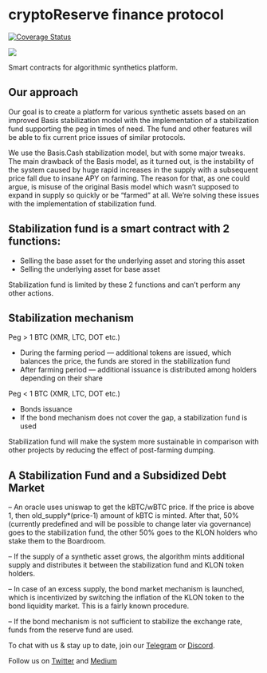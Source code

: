 # cryptoReserve finance protocol

[![Coverage Status](https://coveralls.io/repos/github/klondike-finance/klondike-protocol-v2/badge.svg?branch=master)](https://coveralls.io/github/klondike-finance/klondike-protocol-v2?branch=master)

![](docs/hero.png)

Smart contracts for algorithmic synthetics platform.

## Our approach

Our goal is to create a platform for various synthetic assets based on an improved Basis stabilization model with the implementation of a stabilization fund supporting the peg in times of need. The fund and other features will be able to fix current price issues of similar protocols.

We use the Basis.Cash stabilization model, but with some major tweaks. The main drawback of the Basis model, as it turned out, is the instability of the system caused by huge rapid increases in the supply with a subsequent price fall due to insane APY on farming. The reason for that, as one could argue, is misuse of the original Basis model which wasn’t supposed to expand in supply so quickly or be “farmed” at all. We’re solving these issues with the implementation of stabilization fund.

## Stabilization fund is a smart contract with 2 functions:

- Selling the base asset for the underlying asset and storing this asset
- Selling the underlying asset for base asset

Stabilization fund is limited by these 2 functions and can’t perform any other actions.

## Stabilization mechanism

Peg > 1 BTC (XMR, LTC, DOT etc.)

- During the farming period — additional tokens are issued, which balances the price, the funds are stored in the stabilization fund
- After farming period — additional issuance is distributed among holders depending on their share

Peg < 1 BTC (XMR, LTC, DOT etc.)

- Bonds issuance
- If the bond mechanism does not cover the gap, a stabilization fund is used

Stabilization fund will make the system more sustainable in comparison with other projects by reducing the effect of post-farming dumping.

## A Stabilization Fund and a Subsidized Debt Market

– An oracle uses uniswap to get the kBTC/wBTC price. If the price is above 1, then old_supply\*(price-1) amount of kBTC is minted. After that, 50% (currently predefined and will be possible to change later via governance) goes to the stabilization fund, the other 50% goes to the KLON holders who stake them to the Boardroom.

– If the supply of a synthetic asset grows, the algorithm mints additional supply and distributes it between the stabilization fund and KLON token holders.

– In case of an excess supply, the bond market mechanism is launched, which is incentivized by switching the inflation of the KLON token to the bond liquidity market. This is a fairly known procedure.

– If the bond mechanism is not sufficient to stabilize the exchange rate, funds from the reserve fund are used.

To chat with us & stay up to date, join our [Telegram](https://t.me/klondike_discussion) or [Discord](https://discord.gg/67NXsuwZ8W).

Follow us on [Twitter](https://twitter.com/KlondikeFinance) and [Medium](https://klondikefinance.medium.com)
